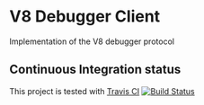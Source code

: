 V8 Debugger Client
==================

Implementation of the V8 debugger protocol

Continuous Integration status
-----------------------------

This project is tested with [Travis CI](http://travis-ci.org)
[![Build Status](https://secure.travis-ci.org/ajaxorg/lib-v8debug.png)](http://travis-ci.org/ajaxorg/lib-v8debug)